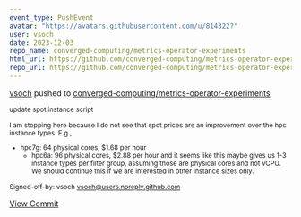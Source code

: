 ```yaml
---
event_type: PushEvent
avatar: "https://avatars.githubusercontent.com/u/814322?"
user: vsoch
date: 2023-12-03
repo_name: converged-computing/metrics-operator-experiments
html_url: https://github.com/converged-computing/metrics-operator-experiments/commit/e37768b244048fb0ede4cfb52e851ea700ae4037
repo_url: https://github.com/converged-computing/metrics-operator-experiments
---
```


<a href='https://github.com/vsoch' target='_blank'>vsoch</a> pushed to <a href='https://github.com/converged-computing/metrics-operator-experiments' target='_blank'>converged-computing/metrics-operator-experiments</a>

<small>update spot instance script

I am stopping here because I do not see that spot prices are
an improvement over the hpc instance types. E.g.,

 - hpc7g: 64 physical cores, $1.68 per hour
   - hpc6a: 96 physical cores, $2.88 per hour
and it seems like this maybe gives us 1-3 instance types
per filter group, assuming those are physical cores and
not vCPU. We should continue this if we are interested
in other instance sizes only.

Signed-off-by: vsoch <vsoch@users.noreply.github.com></small>

<a href='https://github.com/converged-computing/metrics-operator-experiments/commit/e37768b244048fb0ede4cfb52e851ea700ae4037' target='_blank'>View Commit</a>